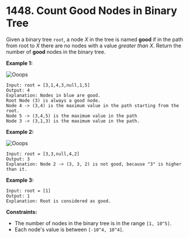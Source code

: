 # 1448. Count Good Nodes in Binary Tree
Given a binary tree `root`, a node *X* in the tree is named **good** if in the path from root to *X* there are no nodes with a value *greater than X*. Return the number of **good** nodes in the binary tree.


**Example 1:**

![Ooops](https://assets.leetcode.com/uploads/2020/04/02/test_sample_1.png)
```
Input: root = [3,1,4,3,null,1,5]
Output: 4
Explanation: Nodes in blue are good.
Root Node (3) is always a good node.
Node 4 -> (3,4) is the maximum value in the path starting from the root.
Node 5 -> (3,4,5) is the maximum value in the path
Node 3 -> (3,1,3) is the maximum value in the path.
```

**Example 2:**

![Ooops](https://assets.leetcode.com/uploads/2020/04/02/test_sample_2.png)
```
Input: root = [3,3,null,4,2]
Output: 3
Explanation: Node 2 -> (3, 3, 2) is not good, because "3" is higher than it.
```

**Example 3:**
```
Input: root = [1]
Output: 1
Explanation: Root is considered as good.
```

**Constraints:**
- The number of nodes in the binary tree is in the range `[1, 10^5]`.
- Each node's value is between `[-10^4, 10^4]`.